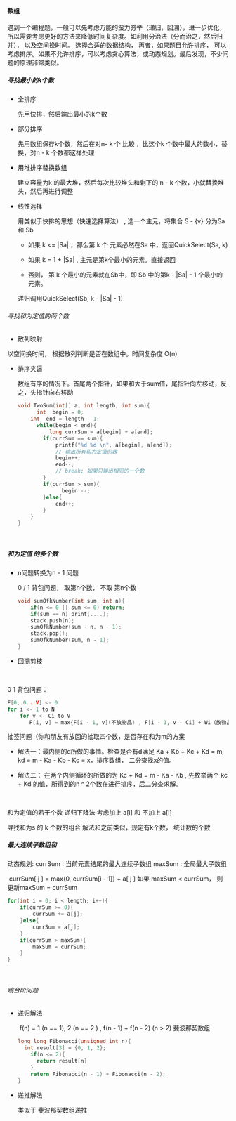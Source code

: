 ####  数组

遇到一个编程题，一般可以先考虑万能的蛮力穷举（递归，回溯），进一步优化， 所以需要考虑更好的方法来降低时间复杂度。如利用分治法（分而治之，然后归并）， 以及空间换时间。 选择合适的数据结构， 再者，如果题目允许排序， 可以考虑排序。如果不允许排序，可以考虑贪心算法，或动态规划。最后发现，不少问题的原理非常类似。

##### 寻找最小的k个数

* 全排序

   先用快排，然后输出最小的k个数

* 部分排序

   先用数组保存k个数，然后在对n- k 个 比较 ，比这个k 个数中最大的数小，替换，对n - k 个数都这样处理

* 用堆排序替换数组

  建立容量为k 的最大堆，然后每次比较堆头和剩下的 n - k 个数，小就替换堆头，然后再进行调整

* 线性选择

  用类似于快排的思想（快速选择算法） , 选一个主元，将集合 S - {v}  分为Sa 和 Sb 

  * 如果 k <= |Sa| ，那么第 k 个 元素必然在Sa 中，返回QuickSelect(Sa, k)

  *  如果 k  = 1 + |Sa| , 主元是第k个最小的元素。直接返回 

  *  否则， 第 k 个最小的元素就在Sb中，即 Sb 中的第k - |Sa|  - 1 个最小的元素。

    递归调用QuickSelect(Sb, k - |Sa| - 1)  




###### 寻找和为定值的两个数

*  散列映射

  以空间换时间， 根据散列判断是否在数组中。时间复杂度 O(n) 

* 排序夹逼

  数组有序的情况下。首尾两个指针，如果和大于sum值，尾指针向左移动，反之，头指针向右移动

  ```c++
  void TwoSum(int[] a, int length, int sum){
    	int  begin = 0;
      int  end = length - 1;
    	while(begin < end){
        	long currSum = a[begin] + a[end];
          if(currSum == sum){
              printf("%d %d \n", a[begin], a[end]);
              // 输出所有和为定值的数
              begin++;
              end--;
              // break; 如果只输出相同的一个数
          }
          if(currSum > sum){
            	begin --;
          }else{
              end++;
          }
      }
  }
  ```

  ​

##### 和为定值 的多个数

* n问题转换为n - 1 问题  

  0 / 1 背包问题， 取第n个数， 不取 第n个数 

  ```c++
  void sumOfkNumber(int sum, int n){
      if(n <= 0 || sum <= 0) return;
      if(sum == n) print(....);
      stack.push(n);
      sumOfkNumber(sum - n, n - 1);
      stack.pop();
      sumOfkNumber(sum, n - 1);
  }
  ```

* 回溯剪枝

  ​

0 1 背包问题：

```c++
F[0, 0...V] <- 0
for i <- 1 to N
    for v <- Ci to V
       F[i, v] = max{F[i - 1, v](不放物品) , F[i - 1, v - Ci] + Wi（放物品）}
```

抽签问题（你和朋友有放回的抽取四个数，是否存在和为m的方案

*  解法一：最内侧的d所做的事情。检查是否有d满足 Ka + Kb + Kc + Kd = m, kd = m - Ka - Kb - Kc = x，排序数组， 二分查找x的值。

* 解法二： 在两个内侧循环的所做的为 Kc + Kd = m - Ka - Kb , 先枚举两个 kc  + Kd 的值，所得到的n ^ 2个数在进行排序，后二分查求解。

  ​

 和为定值的若干个数  递归下降法      考虑加上 a[i] 和 不加上 a[i]

寻找和为s 的 k 个数的组合  解法和之前类似，规定有k个数， 统计数的个数



##### 最大连续子数组和 

动态规划:      currSum : 当前元素结尾的最大连续子数组  maxSum : 全局最大子数组

​		     currSum[ j ] = max{0, currSum[i - 1]} + a[ j ]   如果 maxSum < currSum， 则更新maxSum = currSum

```c++
for(int i = 0; i < length; i++){
  	if(currSum >= 0){
    	currSum += a[j];
  	}else{
        currSum = a[j];
  	}
    if(currSum > maxSum){
        maxSum = currSum;
    }
}
```

​	 

###### 跳台阶问题

* 递归解法 

  ​       f(n) = 1 (n == 1), 2 (n == 2 ) , f(n - 1) + f(n - 2)  (n > 2)  斐波那契数组

  ```c++
  long long Fibonacci(unsigned int n){
   	int result[3] = {0, 1, 2};
      if(n <= 2){
       	return result[n] 
      }
      return Fibonacci(n - 1) + Fibonacci(n - 2);
  }
  ```

* 递推解法

  类似于 斐波那契数组递推

  ​





